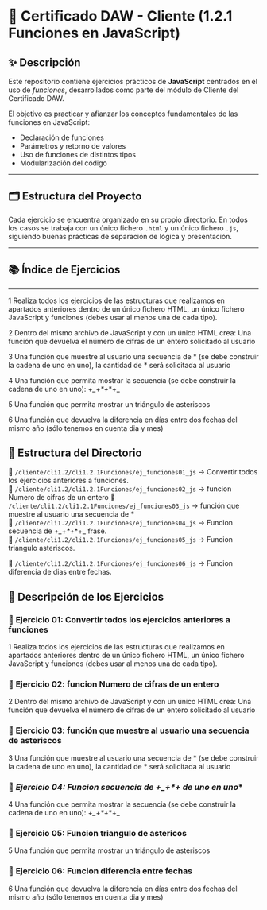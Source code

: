 # 📌 Certificado DAW  - Cliente (1.2.1 Funciones en JavaScript)

## ✨ Descripción

Este repositorio contiene ejercicios prácticos de **JavaScript** centrados en el uso de *funciones*, desarrollados como parte del módulo de Cliente del Certificado DAW.

El objetivo es practicar y afianzar los conceptos fundamentales de las funciones en JavaScript:
- Declaración de funciones
- Parámetros y retorno de valores
- Uso de funciones de distintos tipos
- Modularización del código

---

## 🗂️ Estructura del Proyecto

Cada ejercicio se encuentra organizado en su propio directorio. En todos los casos se trabaja con un único fichero `.html` y un único fichero `.js`, siguiendo buenas prácticas de separación de lógica y presentación.

---

## 📚 Índice de Ejercicios

---

1 Realiza todos los ejercicios de las estructuras que realizamos en apartados anteriores dentro de un único fichero HTML, un único fichero JavaScript y funciones (debes usar al menos una de cada tipo).

2 Dentro del mismo archivo de JavaScript y con un único HTML crea:
Una función que devuelva el número de cifras de un entero solicitado al usuario

3 Una función que muestre al usuario una secuencia de * (se debe construir la cadena de uno en uno), la cantidad de * será solicitada al usuario

4 Una función que permita mostrar la secuencia (se debe construir la cadena de uno en uno):
 *+_*+_*+_*+_

5 Una función que permita mostrar un triángulo de asteriscos

6 Una función que devuelva la diferencia en días entre dos fechas del mismo año (sólo tenemos en cuenta dia y mes)

## 📂 Estructura del Directorio  

📁 `/cliente/cli1.2/cli1.2.1Funciones/ej_funciones01_js` → Convertir todos los ejercicios anteriores a funciones.  
📁 `/cliente/cli1.2/cli1.2.1Funciones/ej_funciones02_js` → funcion Numero de cifras de un entero
📁 `/cliente/cli1.2/cli1.2.1Funciones/ej_funciones03_js` → función que muestre al usuario una secuencia de *   
📁 `/cliente/cli1.2/cli1.2.1Funciones/ej_funciones04_js` → Funcion secuencia de *+_*+_*+_*+_ frase.  
📁 `/cliente/cli1.2/cli1.2.1Funciones/ej_funciones05_js` → Funcion triangulo asteriscos.

📁 `/cliente/cli1.2/cli1.2.1Funciones/ej_funciones06_js` → Funcion diferencia de dias entre fechas. 

## 📌 Descripción de los Ejercicios  

### 👋 **Ejercicio 01: Convertir todos los ejercicios anteriores a funciones**

1 Realiza todos los ejercicios de las estructuras que realizamos en apartados anteriores dentro de un único fichero HTML, un único fichero JavaScript y funciones (debes usar al menos una de cada tipo).

### 👋 **Ejercicio 02: funcion Numero de cifras de un entero**

2 Dentro del mismo archivo de JavaScript y con un único HTML crea:
Una función que devuelva el número de cifras de un entero solicitado al usuario

### 👋 **Ejercicio 03: función que muestre al usuario una secuencia de asteriscos**

3 Una función que muestre al usuario una secuencia de * (se debe construir la cadena de uno en uno), la cantidad de * será solicitada al usuario

### 👋 **Ejercicio 04: Funcion secuencia de *+_*+_*+_* de uno en uno**

4 Una función que permita mostrar la secuencia (se debe construir la cadena de uno en uno):
 *+_*+_*+_*+_

### 👋 **Ejercicio 05: Funcion triangulo de astericos**

5 Una función que permita mostrar un triángulo de asteriscos

### 👋 **Ejercicio 06: Funcion diferencia entre fechas**

6 Una función que devuelva la diferencia en días entre dos fechas del mismo año (sólo tenemos en cuenta dia y mes)

